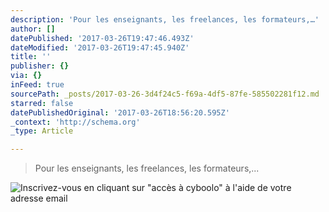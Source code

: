 ```yaml
---
description: 'Pour les enseignants, les freelances, les formateurs,…'
author: []
datePublished: '2017-03-26T19:47:46.493Z'
dateModified: '2017-03-26T19:47:45.940Z'
title: ''
publisher: {}
via: {}
inFeed: true
sourcePath: _posts/2017-03-26-3d4f24c5-f69a-4df5-87fe-585502281f12.md
starred: false
datePublishedOriginal: '2017-03-26T18:56:20.595Z'
_context: 'http://schema.org'
_type: Article

---
```

> Pour les enseignants, les freelances, les formateurs,...

![Inscrivez-vous en cliquant sur "accès à cyboolo" à l'aide de votre adresse email](https://the-grid-user-content.s3-us-west-2.amazonaws.com/eda1a646-97cd-4d7a-8a1f-fbf9e7d987b6.png)